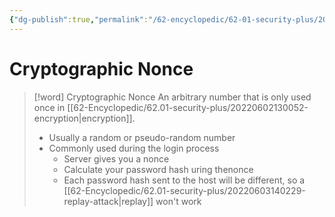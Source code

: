 ```yaml
---
{"dg-publish":true,"permalink":"/62-encyclopedic/62-01-security-plus/20220605172441-cryptographic-nonce/","dgHomeLink":true,"dgPassFrontmatter":false}
---
```



# Cryptographic Nonce

>[!word] Cryptographic Nonce
> An arbitrary number that is only used once in [[62-Encyclopedic/62.01-security-plus/20220602130052-encryption|encryption]]. 
> - Usually a random or pseudo-random number 
> - Commonly used during the login process 
>     - Server gives you a nonce 
>     - Calculate your password hash uring thenonce 
>     - Each password hash sent to the host will be different, so a [[62-Encyclopedic/62.01-security-plus/20220603140229-replay-attack|replay]] won't work 
